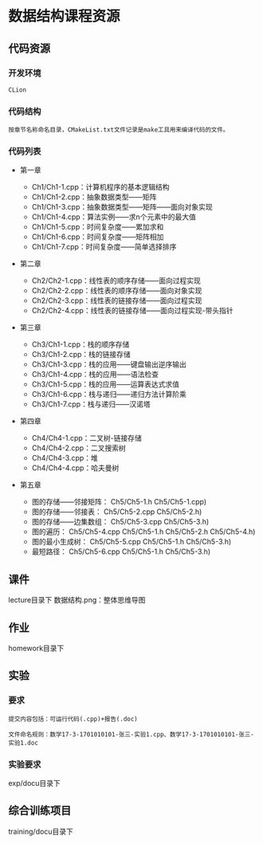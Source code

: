 # 数据结构课程资源
## 代码资源
### 开发环境
	CLion
### 代码结构
	按章节名称命名目录，CMakeList.txt文件记录是make工具用来编译代码的文件。
### 代码列表	
* 第一章
	* Ch1/Ch1-1.cpp：计算机程序的基本逻辑结构
	* Ch1/Ch1-2.cpp：抽象数据类型——矩阵
	* Ch1/Ch1-3.cpp：抽象数据类型——矩阵——面向对象实现
	* Ch1/Ch1-4.cpp：算法实例——求n个元素中的最大值
	* Ch1/Ch1-5.cpp：时间复杂度——累加求和
	* Ch1/Ch1-6.cpp：时间复杂度——矩阵相加
	* Ch1/Ch1-7.cpp：时间复杂度——简单选择排序

* 第二章
	* Ch2/Ch2-1.cpp：线性表的顺序存储——面向过程实现
	* Ch2/Ch2-2.cpp：线性表的顺序存储——面向对象实现
	* Ch2/Ch2-3.cpp：线性表的链接存储——面向过程实现
	* Ch2/Ch2-4.cpp：线性表的链接存储——面向过程实现-带头指针
* 第三章
	* Ch3/Ch1-1.cpp：栈的顺序存储
	* Ch3/Ch1-2.cpp：栈的链接存储
	* Ch3/Ch1-3.cpp：栈的应用——键盘输出逆序输出
	* Ch3/Ch1-4.cpp：栈的应用——语法检查
	* Ch3/Ch1-5.cpp：栈的应用——运算表达式求值
	* Ch3/Ch1-6.cpp：栈与递归——递归方法计算阶乘
	* Ch3/Ch1-7.cpp：栈与递归——汉诺塔
* 第四章
    * Ch4/Ch4-1.cpp：二叉树-链接存储
    * Ch4/Ch4-2.cpp：二叉搜索树
    * Ch4/Ch4-3.cpp：堆
    * Ch4/Ch4-4.cpp：哈夫曼树
* 第五章
    * 图的存储——邻接矩阵：   Ch5/Ch5-1.h Ch5/Ch5-1.cpp)
    * 图的存储——邻接表：     Ch5/Ch5-2.cpp Ch5/Ch5-2.h)
    * 图的存储——边集数组：   Ch5/Ch5-3.cpp Ch5/Ch5-3.h)
    * 图的遍历：            Ch5/Ch5-4.cpp Ch5/Ch5-1.h Ch5/Ch5-2.h Ch5/Ch5-4.h)
    * 图的最小生成树：       Ch5/Ch5-5.cpp Ch5/Ch5-1.h Ch5/Ch5-3.h)
    * 最短路径：            Ch5/Ch5-6.cpp Ch5/Ch5-1.h Ch5/Ch5-3.h)
## 课件
lecture目录下
数据结构.png：整体思维导图

## 作业
homework目录下

## 实验
### 要求
	提交内容包括：可运行代码(.cpp)+报告(.doc)
	
	文件命名规则：数学17-3-1701010101-张三-实验1.cpp、数学17-3-1701010101-张三-实验1.doc
### 实验要求
exp/docu目录下

## 综合训练项目
training/docu目录下
